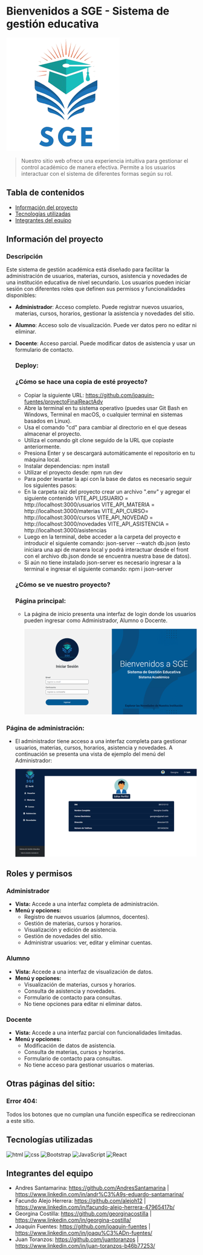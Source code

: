 # Bienvenidos a SGE - Sistema de gestión educativa
<img src="https://github.com/joaquin-fuentes/proyectoFinalReactAdv/blob/dev/src/assets/imagenes/logo-sge-circle.png"></img>

> Nuestro sitio web ofrece una experiencia intuitiva para gestionar el control académico de manera efectiva. Permite a los usuarios interactuar con el sistema de diferentes formas según su rol. 

## Tabla de contenidos
* [Información del proyecto](#informacion)
* [Tecnologías utilizadas](#tecnologias)
* [Integrantes del equipo](#integrantes)

## Información del proyecto <a name="informacion"></a> 
  
  ### Descripción
  Este sistema de gestión académica está diseñado para facilitar la administración de usuarios, materias, cursos, asistencia y novedades de una institución educativa de nivel secundario. Los usuarios pueden iniciar sesión con diferentes roles que definen sus permisos y funcionalidades disponibles:

- **Administrador**: Acceso completo. Puede registrar nuevos usuarios, materias, cursos, horarios, gestionar la asistencia y novedades del sitio.
- **Alumno**: Acceso solo de visualización. Puede ver datos pero no editar ni eliminar.
- **Docente**: Acceso parcial. Puede modificar datos de asistencia y usar un formulario de contacto.
  
  ### Deploy: 
  
  ### ¿Cómo se hace una copia de esté proyecto?
  - Copiar la siguiente URL: https://github.com/joaquin-fuentes/proyectoFinalReactAdv
  - Abre la terminal en tu sistema operativo (puedes usar Git Bash en Windows, Terminal en macOS, o cualquier terminal en sistemas basados en Linux).
  - Usa el comando "cd" para cambiar al directorio en el que deseas almacenar el proyecto.
  - Utiliza el comando git clone seguido de la URL que copiaste anteriormente.
  - Presiona Enter y se descargará automáticamente el repositorio en tu máquina local.
  - Instalar dependencias: npm install
  - Utilizar el proyecto desde: npm run dev
  - Para poder levantar la api con la base de datos es necesario seguir los siguientes pasos:
  - En la carpeta raiz del proyecto crear un archivo ".env" y agregar el siguiente contenido
        VITE_API_USUARIO = http://localhost:3000/usuarios
        VITE_API_MATERIA = http://localhost:3000/materias
        VITE_API_CURSO= http://localhost:3000/cursos
        VITE_API_NOVEDAD = http://localhost:3000/novedades
        VITE_API_ASISTENCIA = http://localhost:3000/asistencias
  - Luego en la terminal, debe acceder a la carpeta del proyecto e introducir el siguiente comando: json-server --watch db.json (esto iniciara una api de manera local y podrá interactuar desde el front con el archivo db.json donde se encuentra nuestra base de datos).
  - Si aún no tiene instalado json-server es necesario ingresar a la terminal e ingresar el siguiente comando: npm i json-server

  ### ¿Cómo se ve nuestro proyecto?
  ### Página principal:
  - La página de inicio presenta una interfaz de login donde los usuarios pueden ingresar como Administrador, Alumno o Docente.
    
    <img src="https://github.com/joaquin-fuentes/proyectoFinalReactAdv/blob/dev/src/assets/img-README.md/captura-login.png"></img>

### Página de administración:

- El administrador tiene acceso a una interfaz completa para gestionar usuarios, materias, cursos, horarios, asistencia y novedades. A continuación se presenta una vista de ejemplo del menú del Administrador:

  <img src="https://github.com/joaquin-fuentes/proyectoFinalReactAdv/blob/dev/src/assets/img-README.md/captura-perfilAdmin.png"></img>
  
## Roles y permisos 

### Administrador
- **Vista:** Accede a una interfaz completa de administración.
- **Menú y opciones:**
  - Registro de nuevos usuarios (alumnos, docentes).
  - Gestión de materias, cursos y horarios.
  - Visualización y edición de asistencia.
  - Gestión de novedades del sitio.
  - Administrar usuarios: ver, editar y eliminar cuentas.

### Alumno
- **Vista:** Accede a una interfaz de visualización de datos.
- **Menú y opciones:**
  - Visualización de materias, cursos y horarios.
  - Consulta de asistencia y novedades.
  - Formulario de contacto para consultas.
  - No tiene opciones para editar ni eliminar datos.

### Docente
- **Vista:** Accede a una interfaz parcial con funcionalidades limitadas.
- **Menú y opciones:**
  - Modificación de datos de asistencia.
  - Consulta de materias, cursos y horarios.
  - Formulario de contacto para consultas.
  - No tiene acceso para gestionar usuarios o materias.

## Otras páginas del sitio:

### Error 404: 
Todos los botones que no cumplan una función específica se redireccionan a este sitio.

## Tecnologías utilizadas <a name="tecnologias"></a>

<img alt="html" src="https://img.shields.io/badge/HTML5-E34F26?style=for-the-badge&logo=html5&logoColor=white">
<img alt="css" src="https://img.shields.io/badge/CSS3-1572B6?style=for-the-badge&logo=css3&logoColor=white">
<img alt="Bootstrap" src="https://img.shields.io/badge/Bootstrap-563D7C?style=for-the-badge&logo=bootstrap&logoColor=white">
<img alt="JavaScript" src="https://img.shields.io/badge/JavaScript-323330?style=for-the-badge&logo=javascript&logoColor=F7DF1E">
<img alt="React" src="https://img.shields.io/badge/react-%2320232a.svg?style=for-the-badge&logo=react&logoColor=%2361DAFB"/>

## Integrantes del equipo <a name="integrantes"></a>
- Andres Santamarina: https://github.com/AndresSantamarina | https://www.linkedin.com/in/andr%C3%A9s-eduardo-santamarina/
- Facundo Alejo Herrera: https://github.com/alejoh12 | https://www.linkedin.com/in/facundo-alejo-herrera-47965417b/
- Georgina Costilla: https://github.com/georginacostilla | https://www.linkedin.com/in/georgina-costilla/
- Joaquin Fuentes: https://github.com/joaquin-fuentes | https://www.linkedin.com/in/joaqu%C3%ADn-fuentes/
- Juan Toranzos: https://github.com/juantoranzos | https://www.linkedin.com/in/juan-toranzos-b46b77253/
